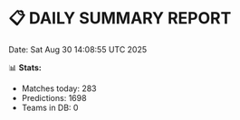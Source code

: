 📋 DAILY SUMMARY REPORT
======================
Date: Sat Aug 30 14:08:55 UTC 2025

📊 **Stats:**
- Matches today: 283
- Predictions: 1698
- Teams in DB: 0
